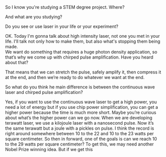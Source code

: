So I know you're studying a STEM degree project. Where?  

And what are you studying?  

Do you see or use laser in your life or your experiment?  

OK. Today I'm gonna talk about high intensity laser, not one you met in your life. I'll talk not only how to make them, but also what's stopping them being made.  
We want do something that requires a huge photon density application, so that’s why we come up with chirped pulse amplification. Have you heard about that?

That means that we can stretch the pulse, safely amplify it, then compress it at the end, and then we’re ready to do whatever we want at the end.

So what do you think he main difference is between the continuous wave laser and chirped pulse amplification?

Yes, if you want to use the continuous wave laser to get a high power, you need a lot of energy but if you use chip power simplification, you can get a higher power because the time is much more short.
Maybe you’re curious about what’s the higher power can we go now. When we are developing terawatt laser, we use a kilojoule laser with a nanosecond pulse. Now it’s the same terawatt but a joule with a pickles on pulse.
I think the record is right around somewhere between 10 to the 22 and 10 to the 23 watts per square centimeter.
So then in forward, one of the goals is can we reach 10 to the 29 watts per square centimeter?
To get this, we may need another Nobel Prize winning idea. But if we get this